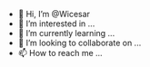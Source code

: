 - 👋 Hi, I’m @Wicesar
- 👀 I’m interested in ...
- 🌱 I’m currently learning ...
- 💞️ I’m looking to collaborate on ...
- 📫 How to reach me ...

<!---
Wicesar/Wicesar is a ✨ special ✨ repository because its `README.md` (this file) appears on your GitHub profile.
You can click the Preview link to take a look at your changes.
--->
